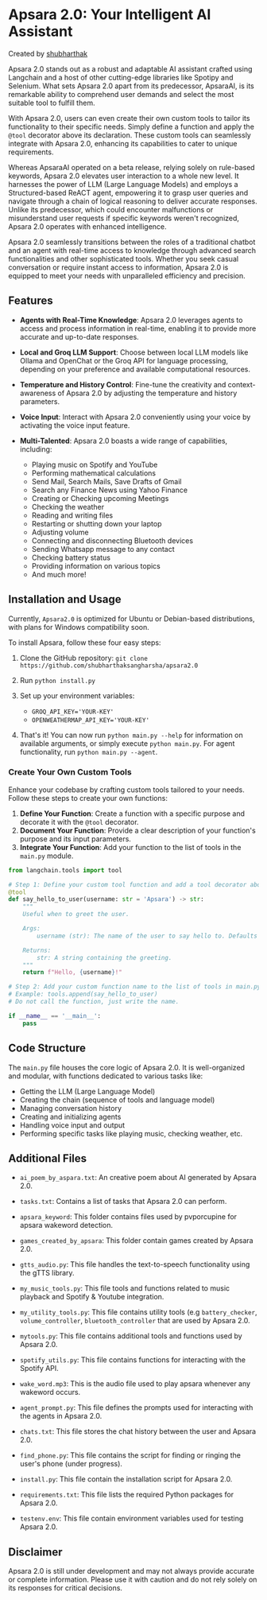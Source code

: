 # Apsara 2.0: Your Intelligent AI Assistant

Created by [shubharthak](https://shubharthaksangharsha.github.io/)

Apsara 2.0 stands out as a robust and adaptable AI assistant crafted using Langchain and a host of other cutting-edge libraries like Spotipy and Selenium. What sets Apsara 2.0 apart from its predecessor, ApsaraAI, is its remarkable ability to comprehend user demands and select the most suitable tool to fulfill them.

With Apsara 2.0, users can even create their own custom tools to tailor its functionality to their specific needs. Simply define a function and apply the `@tool` decorator above its declaration. These custom tools can seamlessly integrate with Apsara 2.0, enhancing its capabilities to cater to unique requirements.

Whereas ApsaraAI operated on a beta release, relying solely on rule-based keywords, Apsara 2.0 elevates user interaction to a whole new level. It harnesses the power of LLM (Large Language Models) and employs a Structured-based ReACT agent, empowering it to grasp user queries and navigate through a chain of logical reasoning to deliver accurate responses. Unlike its predecessor, which could encounter malfunctions or misunderstand user requests if specific keywords weren't recognized, Apsara 2.0 operates with enhanced intelligence.

Apsara 2.0 seamlessly transitions between the roles of a traditional chatbot and an agent with real-time access to knowledge through advanced search functionalities and other sophisticated tools. Whether you seek casual conversation or require instant access to information, Apsara 2.0 is equipped to meet your needs with unparalleled efficiency and precision.


## Features

- **Agents with Real-Time Knowledge**: Apsara 2.0 leverages agents to access and process information in real-time, enabling it to provide more accurate and up-to-date responses.
  
- **Local and Groq LLM Support**: Choose between local LLM models like Ollama and OpenChat or the Groq API for language processing, depending on your preference and available computational resources.
  
- **Temperature and History Control**: Fine-tune the creativity and context-awareness of Apsara 2.0 by adjusting the temperature and history parameters.
  
- **Voice Input**: Interact with Apsara 2.0 conveniently using your voice by activating the voice input feature.
  
- **Multi-Talented**: Apsara 2.0 boasts a wide range of capabilities, including:
    - Playing music on Spotify and YouTube
    - Performing mathematical calculations
    - Send Mail, Search Mails, Save Drafts of Gmail
    - Search any Finance News using Yahoo Finance
    - Creating or Checking upcoming Meetings
    - Checking the weather
    - Reading and writing files
    - Restarting or shutting down your laptop
    - Adjusting volume
    - Connecting and disconnecting Bluetooth devices
    - Sending Whatsapp message to any contact
    - Checking battery status
    - Providing information on various topics
    - And much more!

## Installation and Usage

Currently, `Apsara2.0` is optimized for Ubuntu or Debian-based distributions, with plans for Windows compatibility soon. 

To install Apsara, follow these four easy steps:

1. Clone the GitHub repository: `git clone https://github.com/shubharthaksangharsha/apsara2.0`

2. Run `python install.py`

3. Set up your environment variables:
   - `GROQ_API_KEY='YOUR-KEY'`
   - `OPENWEATHERMAP_API_KEY='YOUR-KEY'`

4. That's it! You can now run `python main.py --help` for information on available arguments, or simply execute `python main.py`. For agent functionality, run `python main.py --agent`.

### Create Your Own Custom Tools

Enhance your codebase by crafting custom tools tailored to your needs. Follow these steps to create your own functions:

1. **Define Your Function**: Create a function with a specific purpose and decorate it with the `@tool` decorator.
2. **Document Your Function**: Provide a clear description of your function's purpose and its input parameters.
3. **Integrate Your Function**: Add your function to the list of tools in the `main.py` module.

```python
from langchain.tools import tool

# Step 1: Define your custom tool function and add a tool decorator above it.
@tool
def say_hello_to_user(username: str = 'Apsara') -> str:
    """
    Useful when to greet the user. 

    Args:
        username (str): The name of the user to say hello to. Defaults to 'Apsara'.

    Returns:
        str: A string containing the greeting.
    """
    return f"Hello, {username}!"

# Step 2: Add your custom function name to the list of tools in main.py.
# Example: tools.append(say_hello_to_user)
# Do not call the function, just write the name.

if __name__ == '__main__':
    pass
```

## Code Structure

The `main.py` file houses the core logic of Apsara 2.0. It is well-organized and modular, with functions dedicated to various tasks like:

- Getting the LLM (Large Language Model)
- Creating the chain (sequence of tools and language model)
- Managing conversation history
- Creating and initializing agents
- Handling voice input and output
- Performing specific tasks like playing music, checking weather, etc.



## Additional Files
  
- `ai_poem_by_aspara.txt`: An creative poem about AI generated by Apsara 2.0.
  
- `tasks.txt`: Contains a list of tasks that Apsara 2.0 can perform.
  
- `apsara_keyword`: This folder contains files used by pvporcupine for apsara wakeword detection.
  
- `games_created_by_apsara`: This folder contain games created by Apsara 2.0.
  
- `gtts_audio.py`: This file handles the text-to-speech functionality using the gTTS library.
  
- `my_music_tools.py`: This file tools and functions related to music playback and Spotify & Youtube integration.
  
- `my_utility_tools.py`: This file contains utility tools (e.g `battery_checker`, `volume_controller`, `bluetooth_controller` that are used by Apsara 2.0.
  
- `mytools.py`: This file contains additional tools and functions used by Apsara 2.0.
  
- `spotify_utils.py`: This file contains functions for interacting with the Spotify API.
  
- `wake_word.mp3`: This is the audio file used to play apsara whenever any wakeword occurs.
  
- `agent_prompt.py`: This file defines the prompts used for interacting with the agents in Apsara 2.0.
  
- `chats.txt`: This file stores the chat history between the user and Apsara 2.0.
  
- `find_phone.py`: This file contains the script for finding or ringing the user's phone (under progress).
  
- `install.py`: This file contain the installation script for Apsara 2.0.
  
- `requirements.txt`: This file lists the required Python packages for Apsara 2.0.
  
- `testenv.env`: This file contain environment variables used for testing Apsara 2.0.


## Disclaimer

Apsara 2.0 is still under development and may not always provide accurate or complete information. Please use it with caution and do not rely solely on its responses for critical decisions.
